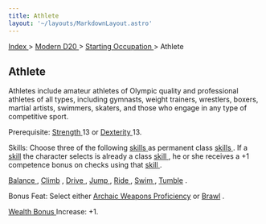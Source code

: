 ```yaml
---
title: Athlete
layout: '~/layouts/MarkdownLayout.astro'
---
```


[ Index ](/) > [ Modern D20 ](/modern.d20.srd) > [ Starting Occupation ](/modern.d20.srd/starting.occupation) > Athlete

##  Athlete

Athletes include amateur athletes of Olympic quality and professional athletes
of all types, including gymnasts, weight trainers, wrestlers, boxers, martial
artists, swimmers, skaters, and those who engage in any type of competitive
sport.

Prerequisite: [ Strength ](/modern.d20.srd/basics/ability.scores) 13 or [Dexterity ](/modern.d20.srd/basics/ability.scores) 13\.

Skills: Choose three of the following [ skills ](/modern.d20.srd/skills)
as permanent class [ skills ](/modern.d20.srd/skills) . If a [ skill](/modern.d20.srd/skills) the character selects is already a class [skill ](/modern.d20.srd/skills) , he or she receives a +1 competence
bonus on checks using that [ skill ](/modern.d20.srd/skills) .

[ Balance ](/modern.d20.srd/skills/balance) , [ Climb](/modern.d20.srd/skills/climb) , [ Drive ](/modern.d20.srd/skills/drive) , [Jump ](/modern.d20.srd/skills/jump) , [ Ride ](/modern.d20.srd/skills/ride) ,
[ Swim ](/modern.d20.srd/skills/swim) , [ Tumble](/modern.d20.srd/skills/tumble) .

Bonus Feat: Select either [ Archaic Weapons Proficiency](/modern.d20.srd/feats/archaic.weapons.proficiency) or [ Brawl](/modern.d20.srd/feats/brawl) .

[ Wealth Bonus ](/modern.d20.srd/wealth/wealth.bonus) Increase: +1.

